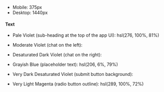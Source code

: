 
- Mobile: 375px
- Desktop: 1440px

#### Text

- Pale Violet (sub-heading at the top of the app UI): hsl(276, 100%, 81%)
- Moderate Violet (chat on the left): 
- Desaturated Dark Violet (chat on the right): 
- Grayish Blue (placeholder text): hsl(206, 6%, 79%)

- Very Dark Desaturated Violet (submit button background): 
- Very Light Magenta (radio button outline): hsl(289, 100%, 72%)
